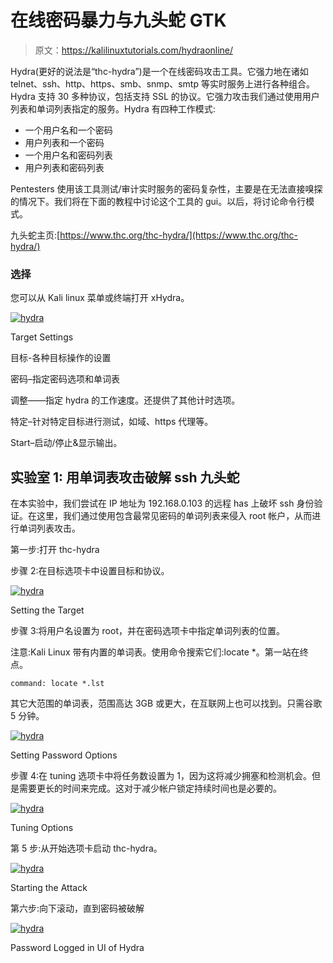 # 在线密码暴力与九头蛇 GTK

> 原文：<https://kalilinuxtutorials.com/hydraonline/>

Hydra(更好的说法是“thc-hydra”)是一个在线密码攻击工具。它强力地在诸如 telnet、ssh、http、https、smb、snmp、smtp 等实时服务上进行各种组合。Hydra 支持 30 多种协议，包括支持 SSL 的协议。它强力攻击我们通过使用用户列表和单词列表指定的服务。Hydra 有四种工作模式:

*   一个用户名和一个密码
*   用户列表和一个密码
*   一个用户名和密码列表
*   用户列表和密码列表

Pentesters 使用该工具测试/审计实时服务的密码复杂性，主要是在无法直接嗅探的情况下。我们将在下面的教程中讨论这个工具的 gui。以后，将讨论命令行模式。

九头蛇主页:[https://www.thc.org/thc-hydra/](https://www.thc.org/thc-hydra/)

### 选择

您可以从 Kali linux 菜单或终端打开 xHydra。

[![hydra](img/b364fa75c21675530c5c43e24580fc9c.png)](http://kalilinuxtutorials.com/wp-content/uploads/2015/05/hydra-gtk_1.png)

Target Settings

目标-各种目标操作的设置

密码–指定密码选项和单词表

调整——指定 hydra 的工作速度。还提供了其他计时选项。

特定–针对特定目标进行测试，如域、https 代理等。

Start–启动/停止&显示输出。

## **实验室** 1: **用单词表攻击破解 ssh 九头蛇**

在本实验中，我们尝试在 IP 地址为 192.168.0.103 的远程 has 上破坏 ssh 身份验证。在这里，我们通过使用包含最常见密码的单词列表来侵入 root 帐户，从而进行单词列表攻击。

第一步:打开 thc-hydra

步骤 2:在目标选项卡中设置目标和协议。

[![hydra](img/e2f5fe6e6725de61c2146d7d161732a2.png)](http://kalilinuxtutorials.com/wp-content/uploads/2015/05/hydra-gtk_2.png)

Setting the Target

步骤 3:将用户名设置为 root，并在密码选项卡中指定单词列表的位置。

注意:Kali Linux 带有内置的单词表。使用命令搜索它们:locate *。第一站在终点。

```
command: locate *.lst
```

其它大范围的单词表，范围高达 3GB 或更大，在互联网上也可以找到。只需谷歌 5 分钟。

[![hydra](img/d3280a35ee9966a668dacec8b4229f9c.png)](http://kalilinuxtutorials.com/wp-content/uploads/2015/05/hydra-gtk_3.png)

Setting Password Options

步骤 4:在 tuning 选项卡中将任务数设置为 1，因为这将减少拥塞和检测机会。但是需要更长的时间来完成。这对于减少帐户锁定持续时间也是必要的。

[![hydra](img/8a6a0f0a869cfbab7678f773c79d8356.png)](http://kalilinuxtutorials.com/wp-content/uploads/2015/05/hydra-gtk_4.png)

Tuning Options

第 5 步:从开始选项卡启动 thc-hydra。

[![hydra](img/945d8dfdc24311ada8cf674669206360.png)](http://kalilinuxtutorials.com/wp-content/uploads/2015/05/hydra-gtk_5.png)

Starting the Attack

第六步:向下滚动，直到密码被破解

[![hydra](img/a449cb65e196cec7f5595c04831e6e25.png)](http://kalilinuxtutorials.com/wp-content/uploads/2015/05/hydra-gtk_6.png)

Password Logged in UI of Hydra